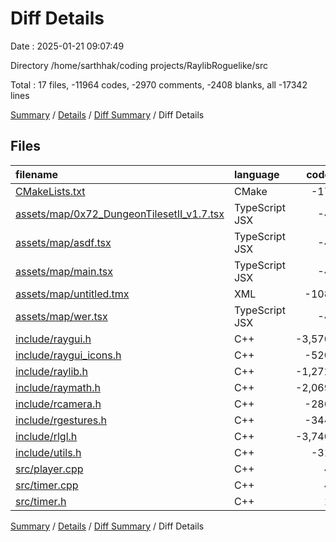 # Diff Details

Date : 2025-01-21 09:07:49

Directory /home/sarthhak/coding projects/RaylibRoguelike/src

Total : 17 files,  -11964 codes, -2970 comments, -2408 blanks, all -17342 lines

[Summary](results.md) / [Details](details.md) / [Diff Summary](diff.md) / Diff Details

## Files
| filename | language | code | comment | blank | total |
| :--- | :--- | ---: | ---: | ---: | ---: |
| [CMakeLists.txt](/CMakeLists.txt) | CMake | -17 | -8 | -11 | -36 |
| [assets/map/0x72\_DungeonTilesetII\_v1.7.tsx](/assets/map/0x72_DungeonTilesetII_v1.7.tsx) | TypeScript JSX | -4 | 0 | -1 | -5 |
| [assets/map/asdf.tsx](/assets/map/asdf.tsx) | TypeScript JSX | -4 | 0 | -1 | -5 |
| [assets/map/main.tsx](/assets/map/main.tsx) | TypeScript JSX | -4 | 0 | -1 | -5 |
| [assets/map/untitled.tmx](/assets/map/untitled.tmx) | XML | -108 | 0 | -1 | -109 |
| [assets/map/wer.tsx](/assets/map/wer.tsx) | TypeScript JSX | -4 | 0 | -1 | -5 |
| [include/raygui.h](/include/raygui.h) | C++ | -3,570 | -1,145 | -807 | -5,522 |
| [include/raygui\_icons.h](/include/raygui_icons.h) | C++ | -520 | -23 | -5 | -548 |
| [include/raylib.h](/include/raylib.h) | C++ | -1,272 | -289 | -153 | -1,714 |
| [include/raymath.h](/include/raymath.h) | C++ | -2,069 | -308 | -574 | -2,951 |
| [include/rcamera.h](/include/rcamera.h) | C++ | -286 | -184 | -86 | -556 |
| [include/rgestures.h](/include/rgestures.h) | C++ | -344 | -123 | -89 | -556 |
| [include/rlgl.h](/include/rlgl.h) | C++ | -3,740 | -851 | -673 | -5,264 |
| [include/utils.h](/include/utils.h) | C++ | -31 | -39 | -12 | -82 |
| [src/player.cpp](/src/player.cpp) | C++ | 4 | 0 | 4 | 8 |
| [src/timer.cpp](/src/timer.cpp) | C++ | 4 | 0 | 2 | 6 |
| [src/timer.h](/src/timer.h) | C++ | 1 | 0 | 1 | 2 |

[Summary](results.md) / [Details](details.md) / [Diff Summary](diff.md) / Diff Details
